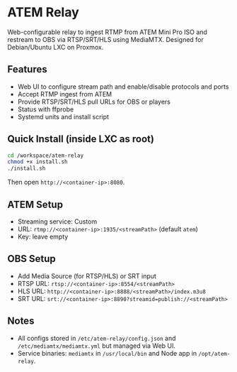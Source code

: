 # ATEM Relay

Web-configurable relay to ingest RTMP from ATEM Mini Pro ISO and restream to OBS via RTSP/SRT/HLS using MediaMTX. Designed for Debian/Ubuntu LXC on Proxmox.

## Features
- Web UI to configure stream path and enable/disable protocols and ports
- Accept RTMP ingest from ATEM
- Provide RTSP/SRT/HLS pull URLs for OBS or players
- Status with ffprobe
- Systemd units and install script

## Quick Install (inside LXC as root)
```bash
cd /workspace/atem-relay
chmod +x install.sh
./install.sh
```

Then open `http://<container-ip>:8080`.

## ATEM Setup
- Streaming service: Custom
- URL: `rtmp://<container-ip>:1935/<streamPath>` (default `atem`)
- Key: leave empty

## OBS Setup
- Add Media Source (for RTSP/HLS) or SRT input
- RTSP URL: `rtsp://<container-ip>:8554/<streamPath>`
- HLS URL: `http://<container-ip>:8888/<streamPath>/index.m3u8`
- SRT URL: `srt://<container-ip>:8890?streamid=publish://<streamPath>`

## Notes
- All configs stored in `/etc/atem-relay/config.json` and `/etc/mediamtx/mediamtx.yml` but managed via Web UI.
- Service binaries: `mediamtx` in `/usr/local/bin` and Node app in `/opt/atem-relay`.
